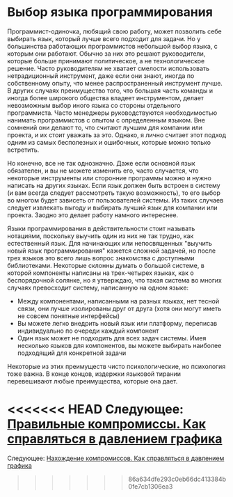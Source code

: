 # Выбор языка программирования

Программист-одиночка, любящий свою работу, может позволить себе выбирать язык, который лучше всего подходит для задачи. Но у большинства работающих программистов небольшой выбор языка, с которым они работают. Обычно за них это решают руководители, которые больше принимают политическое, а не технологическое решение. Часто руководителям не хватает смелости использовать нетрадиционный инструмент, даже если они знают, иногда по собственному опыту, что менее распространенный инструмент лучше. В других случаях преимущество того, что большая часть команды и иногда более широкого общества владеет инструментом, делает невозможным выбор иного языка со стороны отдельного программиста. Часто менеджеры руководствуются необходимостью нанимать программистов с опытом с определенным языком. Вне сомнений они делают то, что считают лучшим для компании или проекта, и их стоит уважать за это. Однако, я лично считает этот подход одним из самых бесполезных и ошибочных, которые можно только встретить.

Но конечно, все не так однозначно. Даже если основной язык обязателен, и вы не можете изменить его, часто случается, что некоторые инструменты или сторонние программы можно и нужно написать на других языках. Если язык должен быть встроен в систему (и вам всегда следует рассмотреть такую возможность), то его выбор во многом будет зависеть от пользователей системы. Из таких случаев следует извлекать выгоду и выбирать лучший язык для компании или проекта. Заодно это делает работу намного интереснее.

Языки программирования в действительности стоит называть нотациями, поскольку выучить один из них не так трудно, как естественный язык. Для начинающих или непосвященных "выучить новый язык программирования" кажется сложной задачей, но после трех языков это всего лишь вопрос знакомства с доступными библиотеками. Некоторые склонны думать о большой системе, в которой компоненты написаны на трех-четырех языках, как о беспорядочной солянке, но я утверждаю, что такая система во многих случаях превосходит систему, написанную на одном языке:

- Между компонентами, написанными на разных языках, нет тесной связи, они лучше изолированы друг от друга (хотя они могут иметь не совсем понятные интерфейсы)
- Вы можете легко внедрить новый язык или платформу, переписав индивидуально по очереди каждый компонент
- Один язык может не подходить для всех задач системы. Имея несколько языков для компонентов, вы можете выбирать наиболее подходящий для конкретной задачи

Некоторые из этих преимуществ чисто психологические, но психология тоже важна. В конце концов, издержки языковой тирании перевешивают любые преимущества, которые она дает.

<<<<<<< HEAD
Следующее: [Правильные компромиссы. Как справляться в давлением графика](../Compromising-Wisely/01-How-to-Fight-Schedule-Pressure.md)
=======
Следующее: [Нахождение компромиссов. Как справляться в давлением графика](../Compromising-Wisely/01-How-to-Fight-Schedule-Pressure.md)
>>>>>>> 86a634dfe293c0eb66dc413384b0fe7cb1306ea3
